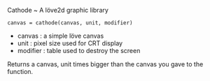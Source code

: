 Cathode ~ A löve2d graphic library

`canvas = cathode(canvas, unit, modifier)`

* canvas : a simple löve canvas
* unit : pixel size used for CRT display
* modifier : table used to destroy the screen


Returns a canvas, unit times bigger than the canvas you gave to the function.


